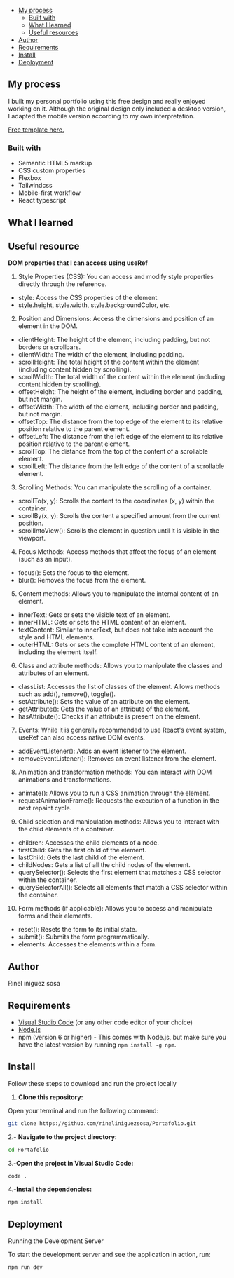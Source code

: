 - [My process](#my-process)
  - [Built with](#built-with)
  - [What I learned](#what-i-learned)
  - [Useful resources](#useful-resources)
- [Author](#author)
- [Requirements](#requirements)
- [Install](#install)
- [Deployment](#deployment)

## My process

I built my personal portfolio using this free design and really enjoyed working on it. Although the original design only included a desktop version, I adapted the mobile version according to my own interpretation.

[Free template here.](https://www.figma.com/design/z3M5BqF2oyqVzMk6Mtfb6c/%F0%9F%8E%A8-Personal-Portfolio-Template-(Community)?node-id=0-1&p=f&t=277MO06jE8a9wOFP-)

### Built with

- Semantic HTML5 markup
- CSS custom properties
- Flexbox
- Tailwindcss
- Mobile-first workflow
- React typescript

## What I learned

## Useful resource

**DOM properties that I can access using useRef**

1. Style Properties (CSS): You can access and modify style properties directly through the reference.

- style: Access the CSS properties of the element.
- style.height, style.width, style.backgroundColor, etc.

2. Position and Dimensions: Access the dimensions and position of an element in the DOM.

- clientHeight: The height of the element, including padding, but not borders or scrollbars.
- clientWidth: The width of the element, including padding.
- scrollHeight: The total height of the content within the element (including content hidden by scrolling).
- scrollWidth: The total width of the content within the element (including content hidden by scrolling).
- offsetHeight: The height of the element, including border and padding, but not margin.
- offsetWidth: The width of the element, including border and padding, but not margin.
- offsetTop: The distance from the top edge of the element to its relative position relative to the parent element.
- offsetLeft: The distance from the left edge of the element to its relative position relative to the parent element.
- scrollTop: The distance from the top of the content of a scrollable element.
- scrollLeft: The distance from the left edge of the content of a scrollable element.

3. Scrolling Methods: You can manipulate the scrolling of a container.

- scrollTo(x, y): Scrolls the content to the coordinates (x, y) within the container.
- scrollBy(x, y): Scrolls the content a specified amount from the current position.
- scrollIntoView(): Scrolls the element in question until it is visible in the viewport.

4. Focus Methods: Access methods that affect the focus of an element (such as an input).

- focus(): Sets the focus to the element.
- blur(): Removes the focus from the element.

5. Content methods:
Allows you to manipulate the internal content of an element.

- innerText: Gets or sets the visible text of an element.
- innerHTML: Gets or sets the HTML content of an element.
- textContent: Similar to innerText, but does not take into account the style and HTML elements.
- outerHTML: Gets or sets the complete HTML content of an element, including the element itself.

6. Class and attribute methods:
Allows you to manipulate the classes and attributes of an element.

- classList: Accesses the list of classes of the element. Allows methods such as add(), remove(), toggle().
- setAttribute(): Sets the value of an attribute on the element.
- getAttribute(): Gets the value of an attribute of the element.
- hasAttribute(): Checks if an attribute is present on the element.

7. Events: While it is generally recommended to use React's event system, useRef can also access native DOM events.

- addEventListener(): Adds an event listener to the element.
- removeEventListener(): Removes an event listener from the element.

8. Animation and transformation methods:
You can interact with DOM animations and transformations.

- animate(): Allows you to run a CSS animation through the element.
- requestAnimationFrame(): Requests the execution of a function in the next repaint cycle.

9. Child selection and manipulation methods:
Allows you to interact with the child elements of a container.

- children: Accesses the child elements of a node.
- firstChild: Gets the first child of the element.
- lastChild: Gets the last child of the element.
- childNodes: Gets a list of all the child nodes of the element.
- querySelector(): Selects the first element that matches a CSS selector within the container.
- querySelectorAll(): Selects all elements that match a CSS selector within the container.

10. Form methods (if applicable):
Allows you to access and manipulate forms and their elements.

- reset(): Resets the form to its initial state.
- submit(): Submits the form programmatically.
- elements: Accesses the elements within a form.

## Author

Rinel iñiguez sosa

## Requirements 

- [Visual Studio Code](https://code.visualstudio.com/) (or any other code editor of your choice)
- [Node.js](https://nodejs.org/)
- npm (version 6 or higher) - This comes with Node.js, but make sure you have the latest version by running `npm install -g npm`.

## Install

Follow these steps to download and run the project locally

1. **Clone this repository:**

  Open your terminal and run the following command:

   ```bash
   git clone https://github.com/rineliniguezsosa/Portafolio.git
   ```

2.- **Navigate to the project directory:**

```bash
cd Portafolio
```

3.-**Open the project in Visual Studio Code:**

```bash
code .
```

4.-**Install the dependencies:**

```bash
npm install
````

## Deployment

Running the Development Server

To start the development server and see the application in action, run:

```bash
npm run dev
```